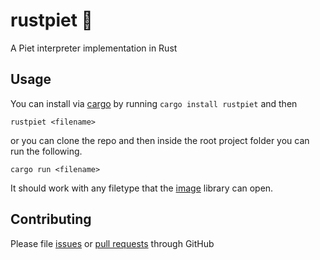 # rustpiet 🎨
A Piet interpreter implementation in Rust

## Usage

You can install via [cargo](https://crates.io/) by running `cargo install rustpiet` and then

```
rustpiet <filename>
```

or you can clone the repo and then inside the root project folder you can run the following.

```
cargo run <filename>
```

It should work with any filetype that the [image](https://github.com/PistonDevelopers/image) library can open.

## Contributing

Please file [issues](https://github.com/dfockler/rustpiet/issues) or [pull requests](https://github.com/dfockler/rustpiet/pulls) through GitHub

